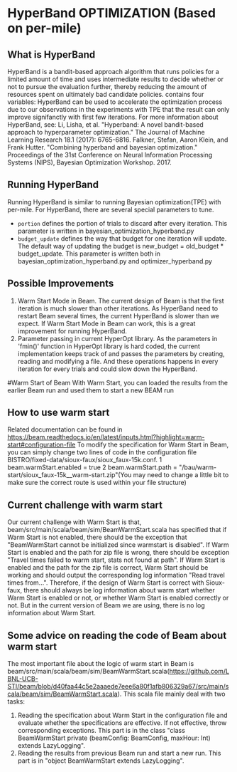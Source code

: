 # HyperBand OPTIMIZATION (Based on per-mile)

## What is HyperBand 

HyperBand is a bandit-based approach algorithm that runs policies for a limited amount of time and uses intermediate results to decide whether or not to pursue the evaluation further, thereby reducing the amount of resources spent on ultimately bad candidate policies. contains four variables:
HyperBand can be used to accelerate the optimization process due to our observations in the experiments with TPE that the result can only improve signifanctly with first few iterations.
For more information about HyperBand, see:
Li, Lisha, et al. "Hyperband: A novel bandit-based approach to hyperparameter optimization." The Journal of Machine Learning Research 18.1 (2017): 6765-6816.
Falkner, Stefan, Aaron Klein, and Frank Hutter. "Combining hyperband and bayesian optimization." Proceedings of the 31st Conference on Neural Information Processing Systems (NIPS), Bayesian Optimization Workshop. 2017.

## Running HyperBand
Running HyperBand is similar to running Bayesian optimization(TPE) with per-mile. For HyperBand, there are several special parameters to tune.
* `portion` defines the portion of trials to discard after every iteration. This parameter is written in bayesian_optimization_hyperband.py
* `budget_update` defines the way that budget for one iteration will update. The default way of updating the budget is new_budget = old_budget * budget_update. This parameter is written both in bayesian_optimization_hyperband.py and optimizer_hyperband.py

## Possible Improvements
1. Warm Start Mode in Beam. The current design of Beam is that the first iteration is much slower than other iterations. As HyperBand need to restart Beam several times, the current HyperBand is slower than we expect. If Warm Start Mode in Beam can work, this is a great improvement for running HyperBand.
2. Parameter passing in current HyperOpt library. As the parameters in 'fmin()' function in HyperOpt library is hard coded, the current implementation keeps track of and passes the parameters by creating, reading and modifying a file. And these operations happens in every iteration for every trials and could slow down the HyperBand.

#Warm Start of Beam
With Warm Start, you can loaded the results from the earlier Beam run and used them to start a new BEAM run

## How to use warm start
Related documentation can be found in https://beam.readthedocs.io/en/latest/inputs.html?highlight=warm-start#configuration-file
To modify the specification for Warm Start in Beam, you can simply change two lines of code in the configuration file BISTRO/fixed-data/sioux-faux/sioux_faux-15k.conf. 
 1 beam.warmStart.enabled = true
 2 beam.warmStart.path = "/bau/warm-start/sioux_faux-15k__warm-start.zip"(You may need to change a little bit to make sure the correct route is used within your file structure)

## Current challenge with warm start
Our current challenge with Warm Start is that,  beam/src/main/scala/beam/sim/BeamWarmStart.scala has specified that if Warm Start is not enabled, there should be the exception that "BeamWarmStart cannot be initialized since warmstart is disabled". 
If Warm Start is enabled and the path for zip file is wrong, there should be exception "Travel times failed to warm start, stats not found at path".
If Warm Start is enabled and the path for the zip file is correct, Warm Start should be working and should output the corresponding log information "Read travel times from...". 
Therefore, if the design of Warm Start is correct with Sioux-faux, there should always be log information about warm start whether Warm Start is enabled or not, or whether Warm Start is enabled correctly or not. But in the current version of Beam we are using, there is no log information about Warm Start.

## Some advice on reading the code of Beam about warm start
The most important file about the logic of warm start in Beam is beam/src/main/scala/beam/sim/BeamWarmStart.scala(https://github.com/LBNL-UCB-STI/beam/blob/d40faa44c5e2aaaede7eee6a80f1afb806329a67/src/main/scala/beam/sim/BeamWarmStart.scala). This scala file mainly deal with two tasks:
1. Reading the specification about Warm Start in the configuration file and evaluate whether the specifications are effective. If not effective, throw corresponding exceptions. This part is in the class "class BeamWarmStart private (beamConfig: BeamConfig, maxHour: Int) extends LazyLogging".
2. Reading the results from previous Beam run and start a new run. This part is in "object BeamWarmStart extends LazyLogging".
 
 